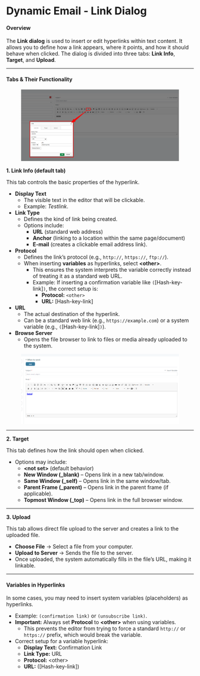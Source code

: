 # Dynamic Email - Link Dialog

#### **Overview**

The **Link dialog** is used to insert or edit hyperlinks within text content. It allows you to define how a link appears, where it points, and how it should behave when clicked. The dialog is divided into three tabs: **Link Info**, **Target**, and **Upload**.

***

#### **Tabs & Their Functionality**

<figure><img src="../../.gitbook/assets/image (347).png" alt=""><figcaption></figcaption></figure>

**1. Link Info (default tab)**

This tab controls the basic properties of the hyperlink.

* **Display Text**
  * The visible text in the editor that will be clickable.
  * Example: _Testlink_.
* **Link Type**
  * Defines the kind of link being created.
  * Options include:
    * **URL** (standard web address)
    * **Anchor** (linking to a location within the same page/document)
    * **E-mail** (creates a clickable email address link).
* **Protocol**
  * Defines the link’s protocol (e.g., `http://`, `https://`, `ftp://`).
  * When inserting **variables** as hyperlinks, select **\<other>**.
    * This ensures the system interprets the variable correctly instead of treating it as a standard web URL.
    * Example: If inserting a confirmation variable like `(`\[Hash-key-link]`)`, the correct setup is:
      * **Protocol:** `<other>`
      * **URL:** \[Hash-key-link]
* **URL**
  * The actual destination of the hyperlink.
  * Can be a standard web link (e.g., `https://example.com`) or a system variable (e.g., `(`\[Hash-key-link]`)`).
* **Browse Server**
  * Opens the file browser to link to files or media already uploaded to the system.

<figure><img src="../../.gitbook/assets/image (346).png" alt=""><figcaption></figcaption></figure>

***

**2. Target**

This tab defines how the link should open when clicked.

* Options may include:
  * **\<not set>** (default behavior)
  * **New Window (\_blank)** – Opens link in a new tab/window.
  * **Same Window (\_self)** – Opens link in the same window/tab.
  * **Parent Frame (\_parent)** – Opens link in the parent frame (if applicable).
  * **Topmost Window (\_top)** – Opens link in the full browser window.

***

**3. Upload**

This tab allows direct file upload to the server and creates a link to the uploaded file.

* **Choose File** → Select a file from your computer.
* **Upload to Server** → Sends the file to the server.
* Once uploaded, the system automatically fills in the file’s URL, making it linkable.

***

#### **Variables in Hyperlinks**

In some cases, you may need to insert system variables (placeholders) as hyperlinks.

* Example: `(confirmation link)` or `(unsubscribe link)`.
* **Important:** Always set **Protocol** to **\<other>** when using variables.
  * This prevents the editor from trying to force a standard `http://` or `https://` prefix, which would break the variable.
* Correct setup for a variable hyperlink:
  * **Display Text:** Confirmation Link
  * **Link Type:** URL
  * **Protocol:** \<other>
  * **URL:** (\[Hash-key-link])
